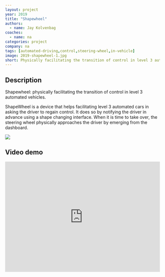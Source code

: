 ```yaml
---
layout: project
year: 2019
title: "Shapewheel"
authors:
  - name: Jay Kolvenbag
coaches:
  - name: na
categories: project
company: na
tags: [automated-driving,control,steering-wheel,in-vehicle]
image: 2019-shapewheel-1.jpg
short: Physically facilitating the transition of control in level 3 automated vehicles.
---
```


## Description
Shapewheel: physically facilitating the transition of control in level 3 automated vehicles.

ShapeWheel is a device that helps facilitating level 3 automated cars in asking the driver to regain control. It does so by notifying the driver in advance using a shape changing interface. When it is time to take over, the steering wheel physically approaches the driver by emerging from the dashboard.

<div class="project-image">
  <img src="/assets/img/2019-shapewheel-2.jpg">
</div>

## Video demo
<iframe style="display:inline-block; border:0px solid #FFF; width: 100%; height: 358px" src="https://www.youtube.com/embed/jS87ixTveIA?playlist=jS87ixTveIA&loop=1&autoplay=1&mute=1" frameborder="0" allowfullscreen></iframe>
